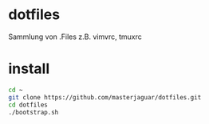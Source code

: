 # dotfiles

Sammlung von .Files z.B. vimvrc, tmuxrc

# install
```bash
cd ~
git clone https://github.com/masterjaguar/dotfiles.git
cd dotfiles
./bootstrap.sh
```
